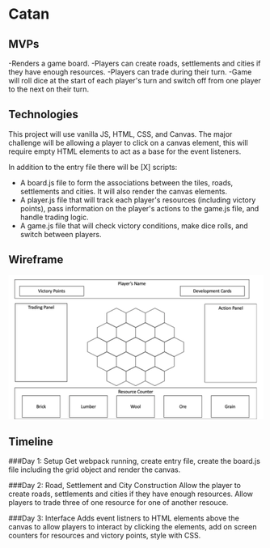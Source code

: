# Catan

## MVPs
-Renders a game board.
-Players can create roads, settlements and cities if they have enough resources.
-Players can trade during their turn.
-Game will roll dice at the start of each player's turn and switch off from one player to the next on their turn.

## Technologies
This project will use vanilla JS, HTML, CSS, and Canvas. The major challenge will be allowing a player to click on a canvas element, this will require empty HTML elements to act as a base for the event listeners.

In addition to the entry file there will be [X] scripts:
- A board.js file to form the associations between the tiles, roads, settlements and cities. It will also render the canvas elements.
- A player.js file that will track each player's resources (including victory points), pass information on the player's actions to the game.js file, and handle trading logic.
- A game.js file that will check victory conditions, make dice rolls, and switch between players.

## Wireframe
![wireframe](/README_images/wireframe.png)

## Timeline

###Day 1: Setup
Get webpack running, create entry file, create the board.js file including the grid object and render the canvas. 

###Day 2: Road, Settlement and City Construction
Allow the player to create roads, settlements and cities if they have enough resources. Allow players to trade three of one resource for one of another resouce.

###Day 3: Interface
Adds event listners to HTML elements above the canvas to allow players to interact by clicking the elements, add on screen counters for resources and victory points, style with CSS.
